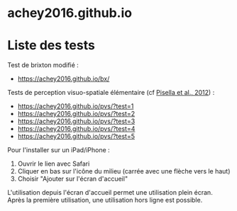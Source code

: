 # achey2016.github.io

# Liste des tests

Test de brixton modifié : 
- <https://achey2016.github.io/bx/>

Tests de perception visuo-spatiale élémentaire (cf [Pisella et al., 2012](http://dx.doi.org/10.1016/j.neuropsychologia.2012.11.015)) :
- <https://achey2016.github.io/pvs/?test=1>
- <https://achey2016.github.io/pvs/?test=2>
- <https://achey2016.github.io/pvs/?test=3>
- <https://achey2016.github.io/pvs/?test=4>
- <https://achey2016.github.io/pvs/?test=5>

Pour l'installer sur un iPad/iPhone : 
1. Ouvrir le lien avec Safari
2. Cliquer en bas sur l'icône du milieu (carrée avec une flèche vers le haut)
3. Choisir "Ajouter sur l'écran d'accueil"

L'utilisation depuis l'écran d'accueil permet une utilisation plein écran. Après la première utilisation, une utilisation hors ligne est possible.
